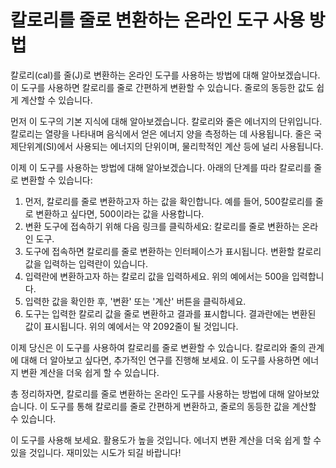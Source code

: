 칼로리를 줄로 변환하는 온라인 도구 사용 방법
=========================

칼로리(cal)를 줄(J)로 변환하는 온라인 도구를 사용하는 방법에 대해 알아보겠습니다. 이 도구를 사용하면 칼로리를 줄로 간편하게 변환할 수 있습니다. 줄로의 동등한 값도 쉽게 계산할 수 있습니다.

먼저 이 도구의 기본 지식에 대해 알아보겠습니다. 칼로리와 줄은 에너지의 단위입니다. 칼로리는 열량을 나타내며 음식에서 얻은 에너지 양을 측정하는 데 사용됩니다. 줄은 국제단위계(SI)에서 사용되는 에너지의 단위이며, 물리학적인 계산 등에 널리 사용됩니다.

이제 이 도구를 사용하는 방법에 대해 알아보겠습니다. 아래의 단계를 따라 칼로리를 줄로 변환할 수 있습니다:

1. 먼저, 칼로리를 줄로 변환하고자 하는 값을 확인합니다. 예를 들어, 500칼로리를 줄로 변환하고 싶다면, 500이라는 값을 사용합니다.
2. 변환 도구에 접속하기 위해 다음 링크를 클릭하세요: 칼로리를 줄로 변환하는 온라인 도구.
3. 도구에 접속하면 칼로리를 줄로 변환하는 인터페이스가 표시됩니다. 변환할 칼로리 값을 입력하는 입력란이 있습니다.
4. 입력란에 변환하고자 하는 칼로리 값을 입력하세요. 위의 예에서는 500을 입력합니다.
5. 입력한 값을 확인한 후, '변환' 또는 '계산' 버튼을 클릭하세요.
6. 도구는 입력한 칼로리 값을 줄로 변환하고 결과를 표시합니다. 결과란에는 변환된 값이 표시됩니다. 위의 예에서는 약 2092줄이 될 것입니다.

이제 당신은 이 도구를 사용하여 칼로리를 줄로 변환할 수 있습니다. 칼로리와 줄의 관계에 대해 더 알아보고 싶다면, 추가적인 연구를 진행해 보세요. 이 도구를 사용하면 에너지 변환 계산을 더욱 쉽게 할 수 있습니다.

총 정리하자면, 칼로리를 줄로 변환하는 온라인 도구를 사용하는 방법에 대해 알아보았습니다. 이 도구를 통해 칼로리를 줄로 간편하게 변환하고, 줄로의 동등한 값을 계산할 수 있습니다.

이 도구를 사용해 보세요. 활용도가 높을 것입니다. 에너지 변환 계산을 더욱 쉽게 할 수 있을 것입니다. 재미있는 시도가 되길 바랍니다!